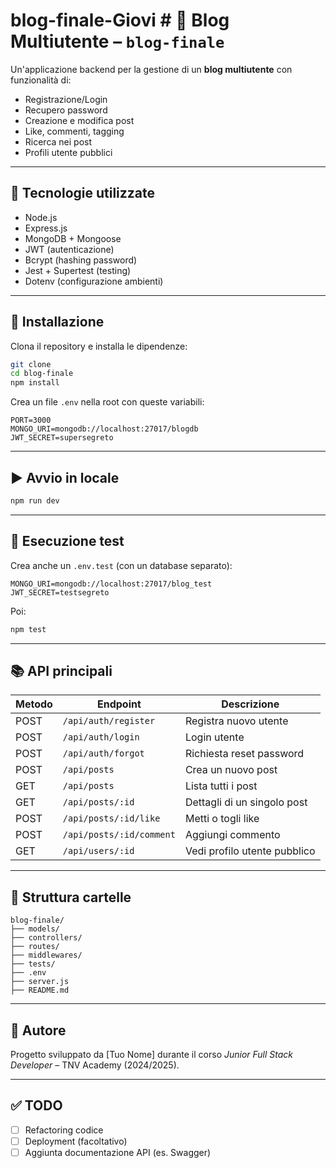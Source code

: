 # blog-finale-Giovi # 📝 Blog Multiutente – `blog-finale`

Un'applicazione backend per la gestione di un **blog multiutente** con funzionalità di:
- Registrazione/Login
- Recupero password
- Creazione e modifica post
- Like, commenti, tagging
- Ricerca nei post
- Profili utente pubblici

---

## 🚀 Tecnologie utilizzate

- Node.js
- Express.js
- MongoDB + Mongoose
- JWT (autenticazione)
- Bcrypt (hashing password)
- Jest + Supertest (testing)
- Dotenv (configurazione ambienti)

---

## 🔧 Installazione

Clona il repository e installa le dipendenze:

```bash
git clone 
cd blog-finale
npm install
```

Crea un file `.env` nella root con queste variabili:

```env
PORT=3000
MONGO_URI=mongodb://localhost:27017/blogdb
JWT_SECRET=supersegreto
```

---

## ▶️ Avvio in locale

```bash
npm run dev
```

---

## 🧪 Esecuzione test

Crea anche un `.env.test` (con un database separato):

```env
MONGO_URI=mongodb://localhost:27017/blog_test
JWT_SECRET=testsegreto
```

Poi:

```bash
npm test
```

---

## 📚 API principali

| Metodo | Endpoint               | Descrizione                     |
|--------|------------------------|---------------------------------|
| POST   | `/api/auth/register`   | Registra nuovo utente          |
| POST   | `/api/auth/login`      | Login utente                   |
| POST   | `/api/auth/forgot`     | Richiesta reset password       |
| POST   | `/api/posts`           | Crea un nuovo post             |
| GET    | `/api/posts`           | Lista tutti i post             |
| GET    | `/api/posts/:id`       | Dettagli di un singolo post    |
| POST   | `/api/posts/:id/like`  | Metti o togli like             |
| POST   | `/api/posts/:id/comment` | Aggiungi commento           |
| GET    | `/api/users/:id`       | Vedi profilo utente pubblico   |

---

## 🧩 Struttura cartelle

```
blog-finale/
├── models/
├── controllers/
├── routes/
├── middlewares/
├── tests/
├── .env
├── server.js
├── README.md
```

---

## 📌 Autore

Progetto sviluppato da [Tuo Nome] durante il corso *Junior Full Stack Developer* – TNV Academy (2024/2025).

---

## ✅ TODO

- [ ] Refactoring codice
- [ ] Deployment (facoltativo)
- [ ] Aggiunta documentazione API (es. Swagger)

